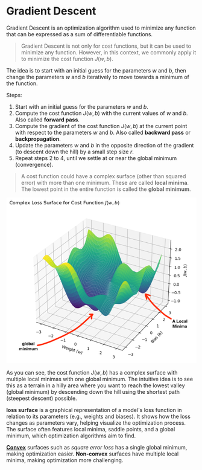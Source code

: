 # Gradient Descent
Gradient Descent is an optimization algorithm used to minimize any function that can be expressed as a sum of differentiable functions.


> Gradient Descent is not only for cost functions, but it can be used to minimize any function. However, in this context, we commonly apply it to minimize the cost function $J(w,b)$.

The idea is to start with an initial guess for the parameters $w$ and $b$, then change the parameters $w$ and $b$ iteratively to move towards a minimum of the function.



Steps:
1. Start with an initial guess for the parameters $w$ and $b$.
2. Compute the cost function $J(w,b)$ with the current values of $w$ and $b$. Also called **forward pass**.
3. Compute the gradient of the cost function $J(w,b)$ at the current point with respect to the parameters $w$ and $b$. Also called **backward pass** or **backpropagation**.
4. Update the parameters $w$ and $b$ in the opposite direction of the gradient (to descent down the hill) by a small step size $r$.
5. Repeat steps 2 to 4, until we settle at or near the global minimum (convergence).


> A cost function could have a complex surface (other than squared error) with more than one minimum. These are called **local minima**. The lowest point in the entire function is called the **global minimum**.

![complex_loss_surface](images/gd_complex_loss_surface.png)

As you can see, the cost function $J(w,b)$ has a complex surface with multiple local minimas with one global minimum. The intuitive idea is to see this as a terrain in a hilly area where you want to reach the lowest valley (global minimum) by descending down the hill using the shortest path (steepest descent) possible.

**loss surface** is a graphical representation of a model's loss function in relation to its parameters (e.g., weights and biases). It shows how the loss changes as parameters vary, helping visualize the optimization process. The surface often features local minima, saddle points, and a global minimum, which optimization algorithms aim to find.

[**Convex**](https://developers.google.com/machine-learning/glossary#convex-function) surfaces such as _square error loss_ has a single global minimum, making optimization easier. **Non-convex** surfaces have multiple local minima, making optimization more challenging.
